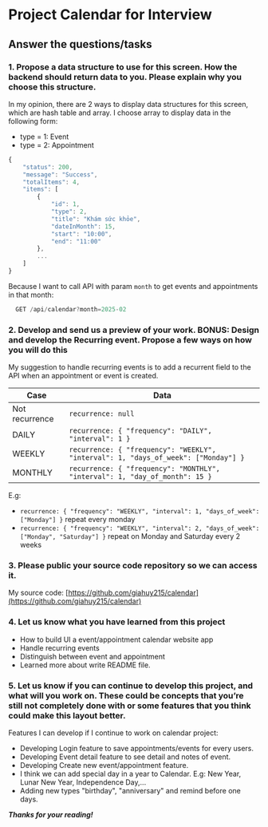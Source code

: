 # Project Calendar for Interview

## Answer the questions/tasks

### 1. Propose a data structure to use for this screen. How the backend should return data to you. Please explain why you choose this structure.

In my opinion, there are 2 ways to display data structures for this screen, which are hash table and array. I choose array to display data in the following form:

- type = 1: Event
- type = 2: Appointment

```typescript
{
	"status": 200,
	"message": "Success",
	"totalItems": 4,
	"items": [
		{
			"id": 1,
			"type": 2,
			"title": "Khám sức khỏe",
			"dateInMonth": 15,
			"start": "10:00",
			"end": "11:00"
		},
		...
	]
}
```

Because I want to call API with param `month` to get events and appointments in that month:

```typescript
  GET /api/calendar?month=2025-02
```

### 2. Develop and send us a preview of your work. BONUS: Design and develop the Recurring event. Propose a few ways on how you will do this

My suggestion to handle recurring events is to add a recurrent field to the API when an appointment or event is created.

| Case           | Data                                                                               |
| -------------- | ---------------------------------------------------------------------------------- |
| Not recurrence | `recurrence: null`                                                                 |
| DAILY          | `recurrence: { "frequency": "DAILY", "interval": 1 }`                              |
| WEEKLY         | `recurrence: { "frequency": "WEEKLY", "interval": 1, "days_of_week": ["Monday"] }` |
| MONTHLY        | `recurrence: { "frequency": "MONTHLY", "interval": 1, "day_of_month": 15 }`        |

E.g:

- `recurrence: { "frequency": "WEEKLY", "interval": 1, "days_of_week": ["Monday"] }` repeat every monday
- `recurrence: { "frequency": "WEEKLY", "interval": 2, "days_of_week": ["Monday", "Saturday"] }` repeat on Monday and Saturday every 2 weeks

### 3. Please public your source code repository so we can access it.

My source code: [https://github.com/giahuy215/calendar](https://github.com/giahuy215/calendar)

### 4. Let us know what you have learned from this project

- How to build UI a event/appointment calendar website app
- Handle recurring events
- Distinguish between event and appointment
- Learned more about write README file.

### 5. Let us know if you can continue to develop this project, and what will you work on. These could be concepts that you’re still not completely done with or some features that you think could make this layout better.

Features I can develop if I continue to work on calendar project:

- Developing Login feature to save appointments/events for every users.
- Developing Event detail feature to see detail and notes of event.
- Developing Create new event/appointment feature.
- I think we can add special day in a year to Calendar. E.g: New Year, Lunar New Year, Independence Day,...
- Adding new types "birthday", "anniversary" and remind before one days.

**_Thanks for your reading!_**
